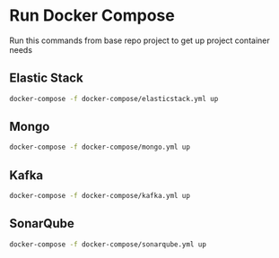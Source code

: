 # Run Docker Compose

Run this commands from base repo project to get up project container needs

## Elastic Stack

```bash
docker-compose -f docker-compose/elasticstack.yml up
```

## Mongo

```bash
docker-compose -f docker-compose/mongo.yml up
```

## Kafka

```bash
docker-compose -f docker-compose/kafka.yml up
```

## SonarQube

```bash
docker-compose -f docker-compose/sonarqube.yml up
```